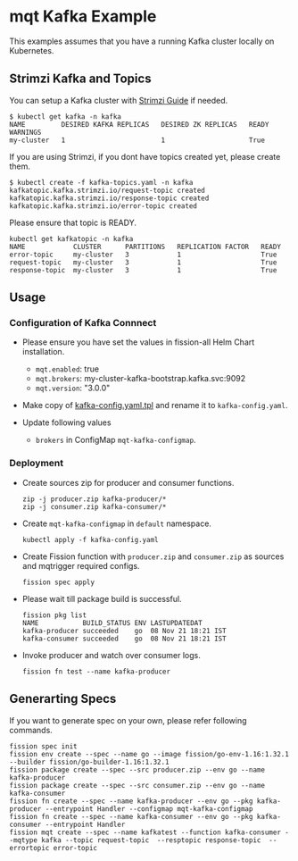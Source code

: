 # mqt Kafka Example

This examples assumes that you have a running Kafka cluster locally on Kubernetes.

## Strimzi Kafka and Topics

You can setup a Kafka cluster with [Strimzi Guide](https://strimzi.io/quickstarts/) if needed.

```console
$ kubectl get kafka -n kafka
NAME         DESIRED KAFKA REPLICAS   DESIRED ZK REPLICAS   READY   WARNINGS
my-cluster   1                        1                     True
```

If you are using Strimzi, if you dont have topics created yet, please create them.

```console
$ kubectl create -f kafka-topics.yaml -n kafka
kafkatopic.kafka.strimzi.io/request-topic created
kafkatopic.kafka.strimzi.io/response-topic created
kafkatopic.kafka.strimzi.io/error-topic created
```

Please ensure that topic is READY.

```console
kubectl get kafkatopic -n kafka
NAME            CLUSTER      PARTITIONS   REPLICATION FACTOR   READY
error-topic     my-cluster   3            1                    True
request-topic   my-cluster   3            1                    True
response-topic  my-cluster   3            1                    True
```

## Usage

### Configuration of Kafka Connnect

- Please ensure you have set the values in fission-all Helm Chart installation.

  - `mqt.enabled`: true
  - `mqt.brokers`: my-cluster-kafka-bootstrap.kafka.svc:9092
  - `mqt.version`: "3.0.0"

- Make copy of [kafka-config.yaml.tpl](./kafka-config.yaml.tpl) and rename it to `kafka-config.yaml`.
- Update following values
  - `brokers` in ConfigMap `mqt-kafka-configmap`.

### Deployment

- Create sources zip for producer and consumer functions.

    ```console
    zip -j producer.zip kafka-producer/*
    zip -j consumer.zip kafka-consumer/*
    ```

- Create `mqt-kafka-configmap` in `default` namespace.

    ```console
    kubectl apply -f kafka-config.yaml
    ```

- Create Fission function with `producer.zip` and `consumer.zip` as sources and mqtrigger required configs.

    ```console
    fission spec apply
    ```

- Please wait till package build is successful.

    ```console
    fission pkg list
    NAME           BUILD_STATUS ENV LASTUPDATEDAT
    kafka-producer succeeded    go  08 Nov 21 18:21 IST
    kafka-consumer succeeded    go  08 Nov 21 18:21 IST
    ```

- Invoke producer and watch over consumer logs.

    ```console
    fission fn test --name kafka-producer
    ```

## Generarting Specs

If you want to generate spec on your own, please refer following commands.

```console
fission spec init
fission env create --spec --name go --image fission/go-env-1.16:1.32.1 --builder fission/go-builder-1.16:1.32.1
fission package create --spec --src producer.zip --env go --name kafka-producer
fission package create --spec --src consumer.zip --env go --name kafka-consumer
fission fn create --spec --name kafka-producer --env go --pkg kafka-producer --entrypoint Handler --configmap mqt-kafka-configmap
fission fn create --spec --name kafka-consumer --env go --pkg kafka-consumer --entrypoint Handler
fission mqt create --spec --name kafkatest --function kafka-consumer --mqtype kafka --topic request-topic  --resptopic response-topic  --errortopic error-topic
```
